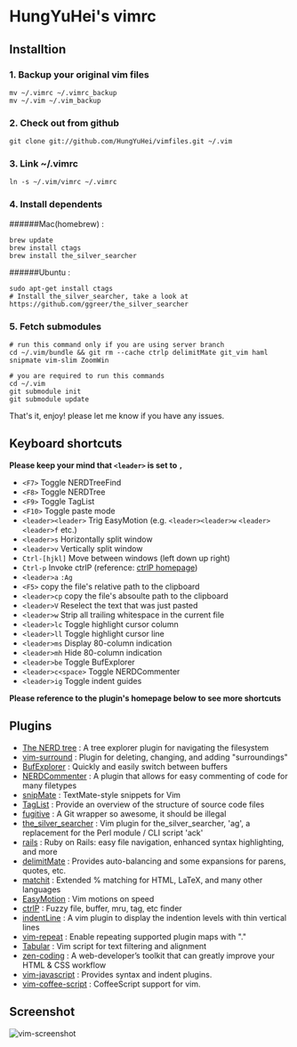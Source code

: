 # HungYuHei's vimrc

## Installtion

### 1. Backup your original vim files

```
mv ~/.vimrc ~/.vimrc_backup
mv ~/.vim ~/.vim_backup
```

### 2. Check out from github

```
git clone git://github.com/HungYuHei/vimfiles.git ~/.vim
```

### 3. Link ~/.vimrc

```
ln -s ~/.vim/vimrc ~/.vimrc
```

### 4. Install dependents

######Mac(homebrew) :

```
brew update
brew install ctags
brew install the_silver_searcher
```

######Ubuntu :

```
sudo apt-get install ctags
# Install the_silver_searcher, take a look at https://github.com/ggreer/the_silver_searcher
```

### 5. Fetch submodules

```
# run this command only if you are using server branch
cd ~/.vim/bundle && git rm --cache ctrlp delimitMate git_vim haml snipmate vim-slim ZoomWin

# you are required to run this commands
cd ~/.vim
git submodule init
git submodule update
```

That's it, enjoy!
please let me know if you have any issues.

## Keyboard shortcuts

**Please keep your mind that `<leader>` is set to `,`**

* `<F7>` Toggle NERDTreeFind
* `<F8>` Toggle NERDTree
* `<F9>` Toggle TagList
* `<F10>` Toggle paste mode
* `<leader><leader>` Trig EasyMotion (e.g. `<leader><leader>w` `<leader><leader>f` etc.)
* `<leader>s` Horizontally split window
* `<leader>v` Vertically split window
* `Ctrl-[hjkl]` Move between windows (left down up right)
* `Ctrl-p` Invoke ctrlP (reference: [ctrlP homepage](https://github.com/kien/ctrlp.vim))
* `<leader>a` `:Ag`
* `<F5>` copy the file's relative path to the clipboard
* `<leader>cp` copy the file's absoulte path to the clipboard
* `<leader>V` Reselect the text that was just pasted
* `<leader>w` Strip all trailing whitespace in the current file
* `<leader>lc` Toggle highlight cursor column
* `<leader>ll` Toggle highlight cursor line
* `<leader>ms` Display 80-column indication
* `<leader>mh` Hide 80-column indication
* `<leader>be` Toggle BufExplorer
* `<leader>c<space>` Toggle NERDCommenter
* `<leader>ig` Toggle indent guides

**Please reference to the plugin's homepage below to see more shortcuts**

## Plugins

* [The NERD tree](https://github.com/scrooloose/nerdtree) : A tree explorer plugin for navigating the filesystem
* [vim-surround](https://github.com/tpope/vim-surround) : Plugin for deleting, changing, and adding "surroundings"
* [BufExplorer](http://www.vim.org/scripts/script.php?script_id=42) : Quickly and easily switch between buffers
* [NERDCommenter](https://github.com/scrooloose/nerdcommenter) : A plugin that allows for easy commenting of code for many filetypes
* [snipMate](http://www.vim.org/scripts/script.php?script_id=2540) : TextMate-style snippets for Vim
* [TagList](http://www.vim.org/scripts/script.php?script_id=273) : Provide an overview of the structure of source code files
* [fugitive](https://github.com/tpope/vim-fugitive) : A Git wrapper so awesome, it should be illegal
* [the_silver_searcher](https://github.com/rking/ag.vim) : Vim plugin for the_silver_searcher, 'ag', a replacement for the Perl module / CLI script 'ack'
* [rails](http://www.vim.org/scripts/script.php?script_id=1567) : Ruby on Rails: easy file navigation, enhanced syntax highlighting, and more
* [delimitMate](http://www.vim.org/scripts/script.php?script_id=2754) : Provides auto-balancing and some expansions for parens, quotes, etc.
* [matchit](http://www.vim.org/scripts/script.php?script_id=39) : Extended % matching for HTML, LaTeX, and many other languages
* [EasyMotion](https://github.com/Lokaltog/vim-easymotion) : Vim motions on speed
* [ctrlP](https://github.com/kien/ctrlp.vim) : Fuzzy file, buffer, mru, tag, etc finder
* [indentLine](https://github.com/Yggdroot/indentLine) : A vim plugin to display the indention levels with thin vertical lines
* [vim-repeat](https://github.com/tpope/vim-repeat) : Enable repeating supported plugin maps with "."
* [Tabular](https://github.com/godlygeek/tabular) : Vim script for text filtering and alignment
* [zen-coding](https://github.com/mattn/zencoding-vim) : A web-developer’s toolkit that can greatly improve your HTML & CSS workflow
* [vim-javascript](https://github.com/pangloss/vim-javascript) : Provides syntax and indent plugins.
* [vim-coffee-script](https://github.com/kchmck/vim-coffee-script) : CoffeeScript support for vim.

## Screenshot

![vim-screenshot](http://ww2.sinaimg.cn/large/64af5c16jw1e7csl9xqgnj20k00f841k.jpg)
